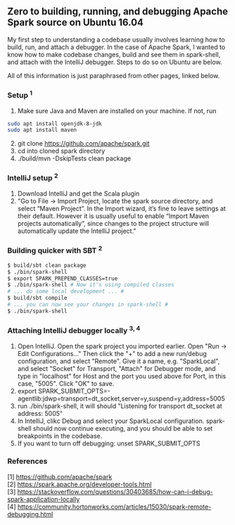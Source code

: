 ## Zero to building, running, and debugging Apache Spark source on Ubuntu 16.04

My first step to understanding a codebase usually involves learning how to build, run, and attach a debugger.
In the case of Apache Spark, I wanted to know how to make codebase changes, build and see them in spark-shell, and attach with the IntelliJ debugger. Steps to do so on Ubuntu are below.

All of this information is just paraphrased from other pages, linked below.

### Setup <sup>1</sup>

1. Make sure Java and Maven are installed on your machine. If not, run
```bash
sudo apt install openjdk-8-jdk 
sudo apt install maven
```
2. git clone https://github.com/apache/spark.git
3. cd into cloned spark directory
4. ./build/mvn -DskipTests clean package

### IntelliJ setup <sup>2</sup>

1. Download IntelliJ and get the Scala plugin
2. "Go to File -> Import Project, locate the spark source directory, and select “Maven Project”. In the Import wizard, it’s fine to leave settings at their default. However it is usually useful to enable “Import Maven projects automatically”, since changes to the project structure will automatically update the IntelliJ project."


### Building quicker with SBT <sup>2</sup>

```bash
$ build/sbt clean package
$ ./bin/spark-shell
$ export SPARK_PREPEND_CLASSES=true
$ ./bin/spark-shell # Now it's using compiled classes
# ... do some local development ... #
$ build/sbt compile
# ... you can now see your changes in spark-shell #
$ ./bin/spark-shell
```

### Attaching IntelliJ debugger locally <sup>3, 4</sup>

1. Open IntelliJ. Open the spark project you imported earlier. Open  "Run -> Edit Configurations..." Then click the "+" to add a new run/debug configuration, and select "Remote". Give it a name, e.g. "SparkLocal", and select "Socket" for Transport, "Attach" for Debugger mode, and type in "localhost" for Host and the port you used above for Port, in this case, "5005". Click "OK" to save. 
2. export SPARK_SUBMIT_OPTS=-agentlib:jdwp=transport=dt_socket,server=y,suspend=y,address=5005
3. run ./bin/spark-shell, it will should "Listening for transport dt_socket at address: 5005"
4. In IntelliJ, clikc Debug and select your SparkLocal configuration. spark-shell should now continue executing, and you should be able to set breakpoints in the codebase.
5. If you want to turn off debugging:
    unset SPARK_SUBMIT_OPTS

### References

[1] https://github.com/apache/spark <br>
[2] https://spark.apache.org/developer-tools.html <br>
[3] https://stackoverflow.com/questions/30403685/how-can-i-debug-spark-application-locally <br>
[4] https://community.hortonworks.com/articles/15030/spark-remote-debugging.html <br>
